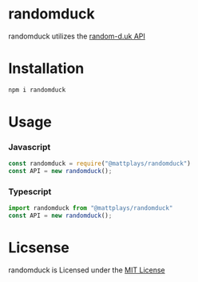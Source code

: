 # randomduck
 randomduck utilizes the [random-d.uk API](https://random-d.uk)

# Installation
```bash
npm i randomduck
```

# Usage
### Javascript
```javascript
const randomduck = require("@mattplays/randomduck")
const API = new randomduck();
```
### Typescript
```typescript
import randomduck from "@mattplays/randomduck"
const API = new randomduck();
```

# Licsense
randomduck is Licensed under the [MIT License](https://github.com/MattPlays/randomduck/blob/main/LICENSE)